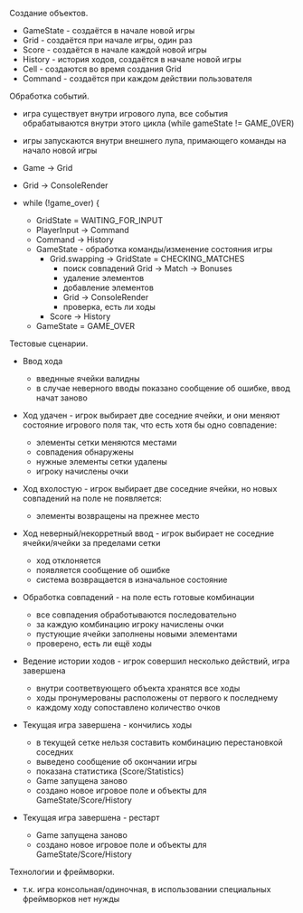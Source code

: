 Создание объектов.
- GameState - создаётся в начале новой игры
- Grid - создаётся при начале игры, один раз
- Score - создаётся в начале каждой новой игры
- History - история ходов, создаётся в начале новой игры
- Cell - создаются во время создания Grid
- Command - создаётся при каждом действии пользователя


Обработка событий.
- игра существует внутри игрового лупа, все события обрабатываются внутри этого цикла (while gameState != GAME_0VER)
- игры запускаются внутри внешнего лупа, примающего команды на начало новой игры

- Game -> Grid  
- Grid -> ConsoleRender
- while (!game_over) {
  - GridState = WAITING_FOR_INPUT
  - PlayerInput -> Command
  - Command -> History
  - GameState - обработка команды/изменение состояния игры
    - Grid.swapping -> GridState = CHECKING_MATCHES
      - поиск совпадений Grid -> Match -> Bonuses
      - удаление элементов
      - добавление элементов
      - Grid -> ConsoleRender
      - проверка, есть ли ходы
    - Score -> History
  - GameState = GAME_OVER
 
Тестовые сценарии.
- Ввод хода
  - введнные ячейки валидны
  - в случае неверного вводы показано сообщение об ошибке, ввод начат заново

- Ход удачен - игрок выбирает две соседние ячейки, и они меняют состояние игрового поля так, что есть хотя бы одно совпадение:
  - элементы сетки меняются местами
  - совпадения обнаружены
  - нужные элементы сетки удалены
  - игроку начислены очки

- Ход вхолостую - игрок выбирает две соседние ячейки, но новых совпадений на поле не появляется:
  - элементы возвращены на прежнее место

- Ход неверный/некорретный ввод - игрок выбирает не соседние ячейки/ячейки за пределами сетки
  - ход отклоняется
  - появляется сообщение об ошибке
  - система возвращается в изначальное состояние

- Обработка совпадений - на поле есть готовые комбинации
  - все совпадения обработываются последовательно
  - за каждую комбинацию игроку начислены очки 
  - пустующие ячейки заполнены новыми элементами
  - проверено, есть ли ещё ходы

- Ведение истории ходов - игрок совершил несколько действий, игра завершена
  - внутри соответвующего объекта хранятся все ходы
  - ходы пронумерованы расположены от первого к последнему
  - каждому ходу сопоставлено количество очков

- Текущая игра завершена - кончились ходы
  - в текущей сетке нельзя составить комбинацию перестановкой соседних
  - выведено сообщение об окончании игры
  - показана статистика (Score/Statistics)
  - Game запущена заново
  - создано новое игровое поле и объекты для GameState/Score/History
 
- Текущая игра завершена - рестарт
  - Game запущена заново
  - создано новое игровое поле и объекты для GameState/Score/History


Технологии и фреймворки.
- т.к. игра консольная/одиночная, в использовании специальных фреймворков нет нужды
